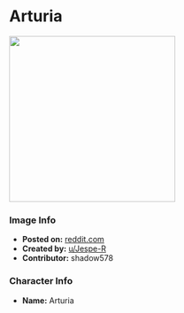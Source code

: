 # Arturia

<img src="https://raw.githubusercontent.com/shadow578/Project-Padoru/master/Padoru/U_Jespe-R/fate-arturia-eq-saber-jester.png" height="300">

### Image Info
* **Posted on:**     [reddit.com](https://www.reddit.com/r/Padoru/comments/emuwko/daily_padoru_10_arturia/)
* **Created by:**    [u/Jespe-R](https://github.com/shadow578/Project-Padoru/blob/master/table-of-contents/creators/uJespeR.md)
* **Contributor:**   shadow578

### Character Info
* **Name:**   Arturia


